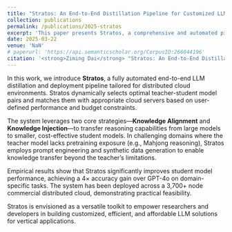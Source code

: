```yaml
---
title: "Stratos: An End-to-End Distillation Pipeline for Customized LLMs under Distributed Cloud Environments"
collection: publications
permalink: /publications/2025-stratos
excerpt: 'This paper presents Stratos, a comprehensive and automated pipeline for distilling and deploying customized LLMs across distributed cloud infrastructure, optimizing for performance, cost, and domain-specific task adaptation.'
date: 2025-03-22
venue: 'NaN'
# paperurl: 'https://api.semanticscholar.org/CorpusID:266044196'
citation: '<strong>Ziming Dai</strong> "Stratos: An End-to-End Distillation Pipeline for Customized LLMs under Distributed Cloud Environments"'
---
```


In this work, we introduce **Stratos**, a fully automated end-to-end LLM distillation and deployment pipeline tailored for distributed cloud environments. Stratos dynamically selects optimal teacher-student model pairs and matches them with appropriate cloud servers based on user-defined performance and budget constraints.

The system leverages two core strategies—**Knowledge Alignment** and **Knowledge Injection**—to transfer reasoning capabilities from large models to smaller, cost-effective student models. In challenging domains where the teacher model lacks pretraining exposure (e.g., Mahjong reasoning), Stratos employs prompt engineering and synthetic data generation to enable knowledge transfer beyond the teacher’s limitations.

Empirical results show that Stratos significantly improves student model performance, achieving a 4× accuracy gain over GPT-4o on domain-specific tasks. The system has been deployed across a 3,700+ node commercial distributed cloud, demonstrating practical feasibility.

Stratos is envisioned as a versatile toolkit to empower researchers and developers in building customized, efficient, and affordable LLM solutions for vertical applications.
